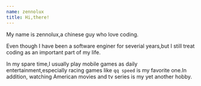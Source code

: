 ```yaml
---
name: zennolux
title: Hi,there!
---
```


My name is zennolux,a chinese guy who love coding.

Even though I have been a software enginer for severial years,but I still treat coding as an important part of my life.

In my spare time,I usually play mobile games as daily entertainment,especially racing games like `qq speed` is my favorite one.In addition, watching American movies and tv series is my yet another hobby.

